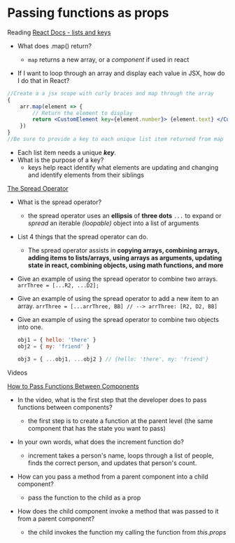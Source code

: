 # Passing functions as props

Reading
[React Docs - lists and keys](https://reactjs.org/docs/lists-and-keys.html)

- What does .map() return?

  - `map` returns a new array, or a _component_ if used in react

- If I want to loop through an array and display each value in JSX, how do I do that in React?

```jsx
//Create a a jsx scope with curly braces and map through the array
{
	arr.map(element => {
		// Return the element to display
		return <CustomElement key={element.number}> {element.text} </CustomElement>
	})
}
//Be sure to provide a key to each unique list item returned from map
```

- Each list item needs a unique **_key_**.
- What is the purpose of a key?
  - keys help react identify what elements are updating and changing and identify elements from their siblings

[The Spread Operator](https://medium.com/coding-at-dawn/how-to-use-the-spread-operator-in-javascript-b9e4a8b06fab)

- What is the spread operator?

  - the spread operator uses an **ellipsis** of **three dots** `...` to expand or _spread_ an iterable _(loopable)_ object into a list of arguments

- List 4 things that the spread operator can do.

  - The spread operator assists in **copying arrays, combining arrays, adding items to lists/arrays, using arrays as arguments, updating state in react, combining objects, using math functions, and more**

- Give an example of using the spread operator to combine two arrays.
  `arrThree = [...R2, ...D2];`

- Give an example of using the spread operator to add a new item to an array.
  `arrThree = [...arrThree, BB] // --> arrThree: [R2, D2, BB]`

- Give an example of using the spread operator to combine two objects into one.

  ```javascript
  obj1 = { hello: 'there' }
  obj2 = { my: 'friend' }

  obj3 = { ...obj1, ...obj2 } // {hello: 'there', my: 'friend'}
  ```

Videos

[How to Pass Functions Between Components](https://www.youtube.com/watch?v=c05OL7XbwXU)

- In the video, what is the first step that the developer does to pass functions between components?

  - the first step is to create a function at the parent level (the same component that has the state you want to pass)

- In your own words, what does the increment function do?

  - increment takes a person's name, loops through a list of people, finds the correct person, and updates that person's count.

- How can you pass a method from a parent component into a child component?
  - pass the function to the child as a prop
- How does the child component invoke a method that was passed to it from a parent component?
  - the child invokes the function my calling the function from _this.props_
